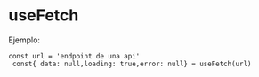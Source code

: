 # useFetch

Ejemplo:
```
const url = 'endpoint de una api'
 const{ data: null,loading: true,error: null} = useFetch(url) 
```